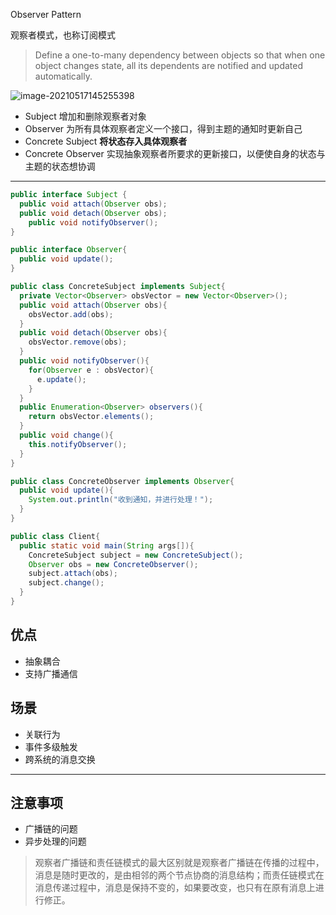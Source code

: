 Observer Pattern

观察者模式，也称订阅模式

> Define a one-to-many dependency between objects so that when one object changes state, all its dependents are notified and updated automatically.

![image-20210517145255398](https://i.loli.net/2021/05/17/5EurDnk4sN3tRcp.png)

- Subject 增加和删除观察者对象
- Observer 为所有具体观察者定义一个接口，得到主题的通知时更新自己
- Concrete Subject **将状态存入具体观察者**
- Concrete Observer 实现抽象观察者所要求的更新接口，以便使自身的状态与主题的状态想协调

---

```java
public interface Subject {
  public void attach(Observer obs);
  public void detach(Observer obs);
	public void notifyObserver();
}
```

```java
public interface Observer{
  public void update();
}
```

```java
public class ConcreteSubject implements Subject{
  private Vector<Observer> obsVector = new Vector<Observer>();
  public void attach(Observer obs){
    obsVector.add(obs);
  }
  public void detach(Observer obs){
    obsVector.remove(obs);
  }
  public void notifyObserver(){
    for(Observer e : obsVector){
      e.update();
    }
  }
  public Enumeration<Observer> observers(){
    return obsVector.elements();
  }
  public void change(){
    this.notifyObserver();
  }
}
```

```java
public class ConcreteObserver implements Observer{
  public void update(){
    System.out.println("收到通知，并进行处理！");
  }
}
```

```java
public class Client{
  public static void main(String args[]){
    ConcreteSubject subject = new ConcreteSubject();
    Observer obs = new ConcreteObserver();
    subject.attach(obs);
    subject.change();
  }
}
```

## 优点

- 抽象耦合
- 支持广播通信

## 场景

- 关联行为
- 事件多级触发
- 跨系统的消息交换

---

## 注意事项

- 广播链的问题
- 异步处理的问题

> 观察者广播链和责任链模式的最大区别就是观察者广播链在传播的过程中，消息是随时更改的，是由相邻的两个节点协商的消息结构；而责任链模式在消息传递过程中，消息是保持不变的，如果要改变，也只有在原有消息上进行修正。